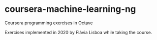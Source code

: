 # coursera-machine-learning-ng
Coursera programming exercises in Octave

Exercises implemented in 2020 by Flávia Lisboa while taking the course.
